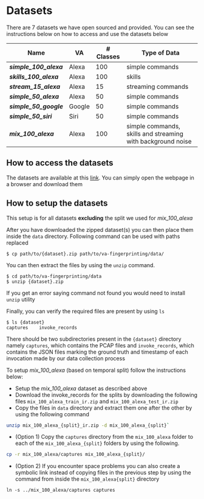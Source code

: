 # Datasets

There are 7 datasets we have open sourced and provided. You can see the instructions below on how to access and use the datasets below

| Name | VA | # Classes | Type of Data |
|------|----|-----------|-----------------|
|***simple_100_alexa***|Alexa|100|simple commands|
|***skills_100_alexa***|Alexa|100|skills|
|***stream_15_alexa***|Alexa|15|streaming commands|
|***simple_50_alexa***|Alexa|50|simple commands|
|***simple_50_google***|Google|50|simple commands|
|***simple_50_siri***|Siri|50|simple commands|
|***mix_100_alexa***|Alexa|100|simple commands, skills and streaming with background noise

## How to access the datasets

The datasets are available at this [link](https://privacy-datahub.csc.ncsu.edu/publication/ahmed-usenix-2023/). You can simply open the webpage in a browser and download them


## How to setup the datasets

This setup is for all datasets **excluding** the split we used for *mix_100_alexa*

After you have downloaded the zipped dataset(s) you can then place them inside the `data` directory. Following command can be used with paths replaced

```
$ cp path/to/{dataset}.zip path/to/va-fingerprinting/data/
```

You can then extract the files by using the `unzip` command.

```
$ cd path/to/va-fingerprinting/data
$ unzip {dataset}.zip
```

If you get an error saying command not found you would need to install `unzip` utility

Finally, you can verify the required files are present by using `ls`

```console
$ ls {dataset}
captures    invoke_records
```

There should be two subdirectories present in the `{dataset}` directory namely `captures`, which contains the PCAP files and `invoke_records`, which contains the JSON files marking the ground truth and timestamp of each invocation made by our data collection process

To setup *mix_100_alexa* (based on temporal split) follow the instructions below:

- Setup the *mix_100_alexa* dataset as described above
- Download the invoke_records for the splits by downloading the following files `mix_100_alexa_train_ir.zip` and `mix_100_alexa_test_ir.zip`
- Copy the files in `data` directory and extract them one after the other by using the following command
```sh
unzip mix_100_alexa_{split}_ir.zip -d mix_100_alexa_{split}`
```
- (Option 1) Copy the `captures` directory from the `mix_100_alexa` folder to each of the `mix_100_alexa_{split}` folders by using the following.
```sh
cp -r mix_100_alexa/captures mix_100_alexa_{split}/
```
- (Option 2) If you encounter space problems you can also create a symbolic link instead of copying files in the previous step by using the command from inside the `mix_100_alexa{split}` directory
```
ln -s ../mix_100_alexa/captures captures
```